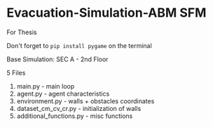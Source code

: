 # Evacuation-Simulation-ABM SFM

For Thesis

Don't forget to `pip install pygame` on the terminal

Base Simulation: SEC A - 2nd Floor

5 Files
1. main.py - main loop
2. agent.py - agent characteristics
3. environment.py - walls + obstacles coordinates
4. dataset_cm_cv_cr.py - initialization of walls
5. additional_functions.py - misc functions
